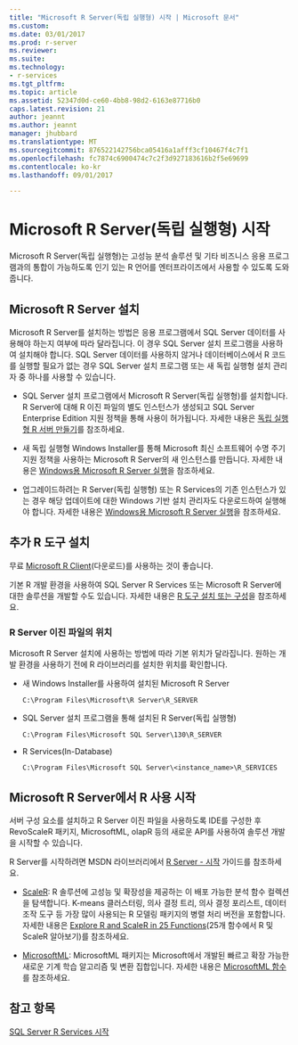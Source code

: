 ```yaml
---
title: "Microsoft R Server(독립 실행형) 시작 | Microsoft 문서"
ms.custom: 
ms.date: 03/01/2017
ms.prod: r-server
ms.reviewer: 
ms.suite: 
ms.technology:
- r-services
ms.tgt_pltfrm: 
ms.topic: article
ms.assetid: 52347d0d-ce60-4bb8-98d2-6163e87716b0
caps.latest.revision: 21
author: jeannt
ms.author: jeannt
manager: jhubbard
ms.translationtype: MT
ms.sourcegitcommit: 876522142756bca05416a1afff3cf10467f4c7f1
ms.openlocfilehash: fc7874c6900474c7c2f3d927183616b2f5e69699
ms.contentlocale: ko-kr
ms.lasthandoff: 09/01/2017

---
```

# <a name="getting-started-with-microsoft-r-server-standalone"></a>Microsoft R Server(독립 실행형) 시작
  Microsoft R Server(독립 실행형)는 고성능 분석 솔루션 및 기타 비즈니스 응용 프로그램과의 통합이 가능하도록 인기 있는 R 언어를 엔터프라이즈에서 사용할 수 있도록 도와줍니다.  

  
## <a name="install-microsoft-r-server"></a>Microsoft R Server 설치 

Microsoft R Server를 설치하는 방법은 응용 프로그램에서 SQL Server 데이터를 사용해야 하는지 여부에 따라 달라집니다. 이 경우 SQL Server 설치 프로그램을 사용하여 설치해야 합니다. SQL Server 데이터를 사용하지 않거나 데이터베이스에서 R 코드를 실행할 필요가 없는 경우 SQL Server 설치 프로그램 또는 새 독립 실행형 설치 관리자 중 하나를 사용할 수 있습니다.
 
 
+ SQL Server 설치 프로그램에서 Microsoft R Server(독립 실행형)를 설치합니다. R Server에 대해 R 이진 파일의 별도 인스턴스가 생성되고 SQL Server Enterprise Edition 지원 정책을 통해 사용이 허가됩니다. 자세한 내용은 [독립 실행형 R 서버 만들기](../../advanced-analytics/r-services/create-a-standalone-r-server.md)를 참조하세요.  

+ 새 독립 실행형 Windows Installer를 통해 Microsoft 최신 소프트웨어 수명 주기 지원 정책을 사용하는 Microsoft R Server의 새 인스턴스를 만듭니다. 자세한 내용은 [Windows용 Microsoft R Server 실행](https://msdn.microsoft.com/microsoft-r/rserver-install-windows)을 참조하세요.

+ 업그레이드하려는 R Server(독립 실행형) 또는 R Services의 기존 인스턴스가 있는 경우 해당 업데이트에 대한 Windows 기반 설치 관리자도 다운로드하여 실행해야 합니다. 자세한 내용은 [Windows용 Microsoft R Server 실행](https://msdn.microsoft.com/microsoft-r/rserver-install-windows)을 참조하세요.
  
## <a name="install-additional-r-tools"></a>추가 R 도구 설치  

 무료 [Microsoft R Client](http://aka.ms/rclient/download)(다운로드)를 사용하는 것이 좋습니다.  

 기본 R 개발 환경을 사용하여 SQL Server R Services 또는 Microsoft R Server에 대한 솔루션을 개발할 수도 있습니다. 자세한 내용은 [R 도구 설치 또는 구성](../../advanced-analytics/r-services/setup-or-configure-r-tools.md)을 참조하세요. 
 

### <a name="location-of-r-server-binaries"></a>R Server 이진 파일의 위치

Microsoft R Server 설치에 사용하는 방법에 따라 기본 위치가 달라집니다. 원하는 개발 환경을 사용하기 전에 R 라이브러리를 설치한 위치를 확인합니다.

+ 새 Windows Installer를 사용하여 설치된 Microsoft R Server

  `C:\Program Files\Microsoft\R Server\R_SERVER`

+ SQL Server 설치 프로그램을 통해 설치된 R Server(독립 실행형)

  `C:\Program Files\Microsoft SQL Server\130\R_SERVER`

+ R Services(In-Database)

  `C:\Program Files\Microsoft SQL Server\<instance_name>\R_SERVICES`
      
## <a name="start-using-r-on-microsoft-r-server"></a>Microsoft R Server에서 R 사용 시작  

 서버 구성 요소를 설치하고 R Server 이진 파일을 사용하도록 IDE를 구성한 후 RevoScaleR 패키지, MicrosoftML, olapR 등의 새로운 API를 사용하여 솔루션 개발을 시작할 수 있습니다.
    
R Server를 시작하려면 MSDN 라이브러리에서 [R Server - 시작](https://msdn.microsoft.com/microsoft-r/microsoft-r-get-started-node) 가이드를 참조하세요.   
  
-   [ScaleR](https://msdn.microsoft.com/microsoft-r/scaler-getting-started): R 솔루션에 고성능 및 확장성을 제공하는 이 배포 가능한 분석 함수 컬렉션을 탐색합니다. K-means 클러스터링, 의사 결정 트리, 의사 결정 포리스트, 데이터 조작 도구 등 가장 많이 사용되는 R 모델링 패키지의 병렬 처리 버전을 포함합니다. 자세한 내용은 [Explore R and ScaleR in 25 Functions](https://msdn.microsoft.com/microsoft-r/microsoft-r-getting-started-tutorial)(25개 함수에서 R 및 ScaleR 알아보기)를 참조하세요.  
    
- [MicrosoftML](https://msdn.microsoft.com/library/mt790482.aspx): MicrosoftML 패키지는 Microsoft에서 개발된 빠르고 확장 가능한 새로운 기계 학습 알고리즘 및 변환 집합입니다. 자세한 내용은 [MicrosoftML 함수](https://msdn.microsoft.com/microsoft-r/microsoftml/microsoftml)를 참조하세요.
  


  
## <a name="see-also"></a>참고 항목  
 [SQL Server R Services 시작](../../advanced-analytics/r-services/getting-started-with-sql-server-r-services.md)  
  
  

